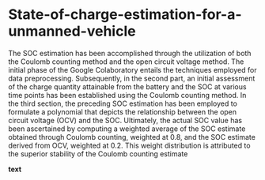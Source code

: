 # State-of-charge-estimation-for-a-unmanned-vehicle

The SOC estimation has been accomplished through the utilization of both the Coulomb counting method and the open circuit voltage method. The initial phase of the Google Colaboratory entails the techniques employed for data preprocessing. Subsequently, in the second part, an initial assessment of the charge quantity attainable from the battery and the SOC at various time points has been established using the Coulomb counting method. In the third section, the preceding SOC estimation has been employed to formulate a polynomial that depicts the relationship between the open circuit voltage (OCV) and the SOC. Ultimately, the actual SOC value has been ascertained by computing a weighted average of the SOC estimate obtained through Coulomb counting, weighted at 0.8, and the SOC estimate derived from OCV, weighted at 0.2. This weight distribution is attributed to the superior stability of the Coulomb counting estimate

__text__
